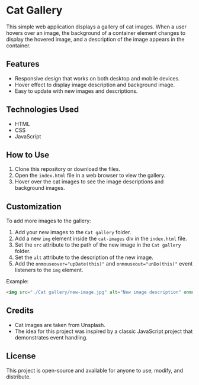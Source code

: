 # Cat Gallery

This simple web application displays a gallery of cat images. When a user hovers over an image, the background of a container element changes to display the hovered image, and a description of the image appears in the container.

## Features

- Responsive design that works on both desktop and mobile devices.
- Hover effect to display image description and background image.
- Easy to update with new images and descriptions.

## Technologies Used

- HTML
- CSS
- JavaScript

## How to Use

1. Clone this repository or download the files.
2. Open the `index.html` file in a web browser to view the gallery.
3. Hover over the cat images to see the image descriptions and background images.

## Customization

To add more images to the gallery:

1. Add your new images to the `Cat gallery` folder.
2. Add a new `img` element inside the `cat-images` div in the `index.html` file.
3. Set the `src` attribute to the path of the new image in the `Cat gallery` folder.
4. Set the `alt` attribute to the description of the new image.
5. Add the `onmouseover="upDate(this)"` and `onmouseout="unDo(this)"` event listeners to the `img` element.

Example:

```html
<img src="./Cat gallery/new-image.jpg" alt="New image description" onmouseover="upDate(this)" onmouseout="unDo(this)">
```

## Credits

- Cat images are taken from Unsplash.
- The idea for this project was inspired by a classic JavaScript project that demonstrates event handling.

## License

This project is open-source and available for anyone to use, modify, and distribute.
